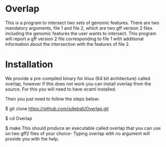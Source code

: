 # Overlap
This is a program to intersect two sets of genomic features.
There are two mandatory arguments, file 1 and file 2, which are two gff version 2 files including the genomic features the user wants to intersect.
This program will report a gff version 2 file corresponding to file 1 with additional information about the intersection with the features of file 2.

# Installation
We provide a pre-compiled binary for linux (64 bit architecture) called overlap, however if this does not work you can install overlap from the source.
For this you will need to have ocaml installed.

Then you just need to follow the steps below:

$ git clone https://github.com/sdjebali/Overlap.git

$ cd Overlap

$ make
This should produce an executable called overlap that you can use on two gff2 files of your choice-
Typing overlap with no argument will provide you with the help.

